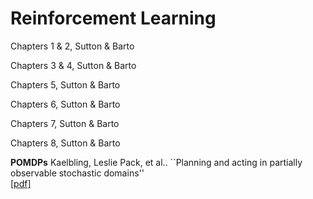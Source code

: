 # Reinforcement Learning
Chapters 1 & 2, Sutton & Barto

Chapters 3 & 4, Sutton & Barto

Chapters 5, Sutton & Barto

Chapters 6, Sutton & Barto

Chapters 7, Sutton & Barto

Chapters 8, Sutton & Barto

**POMDPs**
Kaelbling, Leslie Pack, et al.. ``Planning and acting in partially observable stochastic domains''
</br> [[pdf]](http://people.csail.mit.edu/lpk/papers/aij98-pomdp.pdf)

